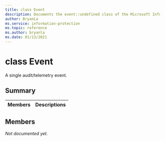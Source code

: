 ```yaml
---
title: class Event 
description: Documents the event::undefined class of the Microsoft Information Protection (MIP) SDK.
author: BryanLa
ms.service: information-protection
ms.topic: reference
ms.author: bryanla
ms.date: 01/13/2021
---
```


# class Event 
A single audit/telemetry event.
  
## Summary
 Members                        | Descriptions                                
--------------------------------|---------------------------------------------
  
## Members
_Not documented yet._
